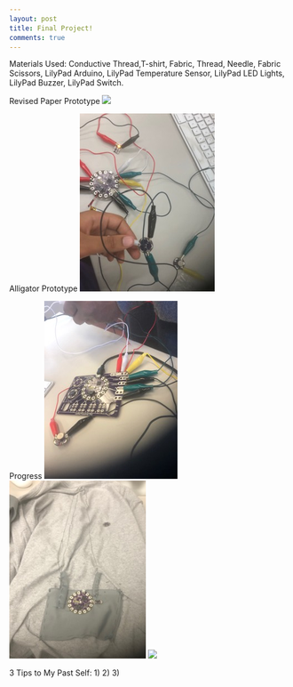 ```yaml
---
layout: post 
title: Final Project!
comments: true
---
```


Materials Used: Conductive Thread,T-shirt, Fabric, Thread, Needle, Fabric Scissors, LilyPad Arduino, LilyPad Temperature Sensor, LilyPad LED Lights, LilyPad Buzzer, LilyPad Switch.

Revised Paper Prototype
![](/img/.png)


Alligator Prototype
![](/img/AllPrototype.jpg)


Progress
![](/img/Progress1.jpg)
![](/img/Progress2.jpg)
![](/img/.jpg)

3 Tips to My Past Self:
1)
2)
3)

